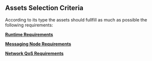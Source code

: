 ## Assets Selection Criteria

According to its type the assets should fullfill as much as possible the following requirements: 

**[Runtime Requirements](https://github.com/reTHINK-project/core-framework/labels/Runtime%20Requirement)**

**[Messaging Node Requirements](https://github.com/reTHINK-project/core-framework/labels/Messaging%20Node%20Requirement)**

**[Network QoS Requirements](https://github.com/reTHINK-project/core-framework/labels/Network%20QoS%20Requirement)**
